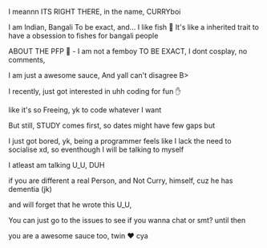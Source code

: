 I meannn ITS RIGHT THERE, in the name, CURRYboi 

I am Indian, Bangali To be exact, and... I like fish 🤤 It's like a inherited trait to have a obsession to fishes for bangali people

ABOUT THE PFP 👀 - I am not a femboy TO BE EXACT, I dont cosplay, no comments,

I am just a awesome sauce, And yall can't disagree B>

I recently, just got interested in uhh coding for fun ✋

like it's so Freeing, yk to code whatever I want 

But still, STUDY comes first, so dates might have few gaps but 

I just got bored, yk, being a programmer feels like I lack the need to socialise xd, so eventhough I will be talking to myself 

I atleast am talking U_U, DUH

if you are different a real Person, and Not Curry, himself, cuz he has dementia (jk)

and will forget that he wrote this U_U,

You can just go to the issues to see if you wanna chat or smt?
until then 

you are a awesome sauce too, twin ❤ cya

